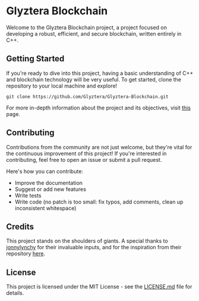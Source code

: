 # Glyztera Blockchain

Welcome to the Glyztera Blockchain project, a project focused on developing a robust, efficient, and secure blockchain, written entirely in C++.

## Getting Started

If you're ready to dive into this project, having a basic understanding of C++ and blockchain technology will be very useful. To get started, clone the repository to your local machine and explore!

```
git clone https://github.com/Glyztera/Glyztera-Blockchain.git
```

For more in-depth information about the project and its objectives, visit [this](https://github.com/Glyztera) page.

## Contributing

Contributions from the community are not just welcome, but they're vital for the continuous improvement of this project! If you're interested in contributing, feel free to open an issue or submit a pull request.

Here's how you can contribute:

- Improve the documentation
- Suggest or add new features
- Write tests
- Write code (no patch is too small: fix typos, add comments, clean up inconsistent whitespace)

## Credits

This project stands on the shoulders of giants. A special thanks to [jonnylynchy](https://github.com/jonnylynchy) for their invaluable inputs, and for the inspiration from their repository [here](https://github.com/jonnylynchy/Blockchain-C-Plus-Plus-Example).

## License

This project is licensed under the MIT License - see the [LICENSE.md](LICENSE.md) file for details.
